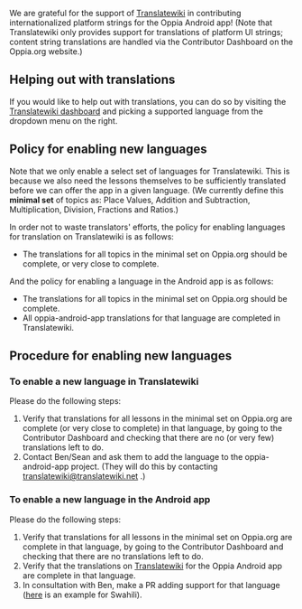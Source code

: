 We are grateful for the support of [Translatewiki](https://translatewiki.net/w/i.php?title=Special:Translate&group=oppia-android-app&filter=%21translated&action=translate) in contributing internationalized platform strings for the Oppia Android app! (Note that Translatewiki only provides support for translations of platform UI strings; content string translations are handled via the Contributor Dashboard on the Oppia.org website.)

## Helping out with translations

If you would like to help out with translations, you can do so by visiting the [Translatewiki dashboard](https://translatewiki.net/w/i.php?title=Special:Translate&group=oppia-android-app&filter=%21translated&action=translate) and picking a supported language from the dropdown menu on the right.

## Policy for enabling new languages

Note that we only enable a select set of languages for Translatewiki. This is because we also need the lessons themselves to be sufficiently translated before we can offer the app in a given language. (We currently define this **minimal set** of topics as: Place Values, Addition and Subtraction, Multiplication, Division, Fractions and Ratios.)

In order not to waste translators' efforts, the policy for enabling languages for translation on Translatewiki is as follows:

  - The translations for all topics in the minimal set on Oppia.org should be complete, or very close to complete.

And the policy for enabling a language in the Android app is as follows:

  - The translations for all topics in the minimal set on Oppia.org should be complete.
  - All oppia-android-app translations for that language are completed in Translatewiki.

## Procedure for enabling new languages

### To enable a new language in Translatewiki

Please do the following steps:

  1. Verify that translations for all lessons in the minimal set on Oppia.org are complete (or very close to complete) in that language, by going to the Contributor Dashboard and checking that there are no (or very few) translations left to do.
  2. Contact Ben/Sean and ask them to add the language to the oppia-android-app project. (They will do this by contacting translatewiki@translatewiki.net .)

### To enable a new language in the Android app

Please do the following steps:

  1. Verify that translations for all lessons in the minimal set on Oppia.org are complete in that language, by going to the Contributor Dashboard and checking that there are no translations left to do.
  2. Verify that the translations on [Translatewiki](https://translatewiki.net/w/i.php?title=Special:Translate&group=oppia-android-app&filter=%21translated&action=translate) for the Oppia Android app are complete in that language.
  3. In consultation with Ben, make a PR adding support for that language ([here](https://github.com/oppia/oppia-android/pull/4307/files) is an example for Swahili).